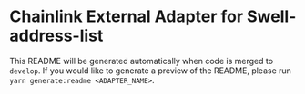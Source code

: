 # Chainlink External Adapter for Swell-address-list

This README will be generated automatically when code is merged to `develop`. If you would like to generate a preview of the README, please run `yarn generate:readme <ADAPTER_NAME>`.
